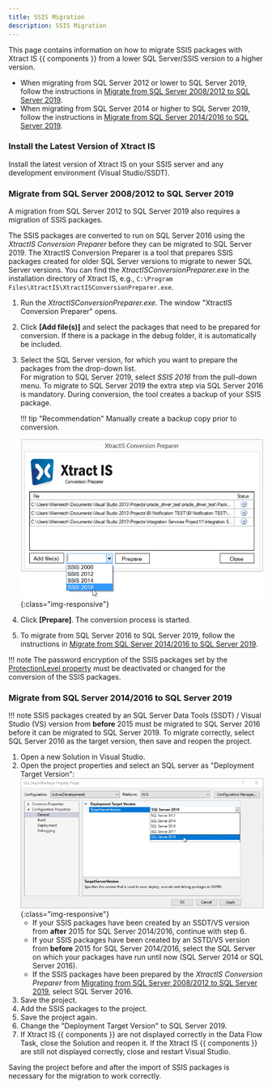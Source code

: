 ```yaml
---
title: SSIS Migration
description: SSIS Migration
---
```


This page contains information on how to migrate SSIS packages with Xtract IS {{ components }} from a lower SQL Server/SSIS version to a higher version. 

- When migrating from SQL Server 2012 or lower to SQL Server 2019, follow the instructions in [Migrate from SQL Server 2008/2012 to SQL Server 2019](#migrate-from-sql-server-2012-to-sql-server-2019).
- When migrating from SQL Server 2014 or higher to SQL Server 2019, follow the instructions in [Migrate from SQL Server 2014/2016 to SQL Server 2019](#migrate-from-sql-server-20142016-to-sql-server-2019).

### Install the Latest Version of Xtract IS

Install the latest version of Xtract IS on your SSIS server and any development environment (Visual Studio/SSDT).


### Migrate from SQL Server 2008/2012 to SQL Server 2019

A migration from SQL Server 2012 to SQL Server 2019 also requires a migration of SSIS packages.

The SSIS packages are converted to run on SQL Server 2016 using the *XtractIS Conversion Preparer* before they can be migrated to SQL Server 2019.
The XtractIS Conversion Preparer is a tool that prepares SSIS packages created for older SQL Server versions to migrate to newer SQL Server versions.
You can find the *XtractISConversionPreparer.exe* in the installation directory of Xtract IS, e.g., `C:\Program Files\XtractIS\XtractISConversionPreparer.exe`. 

1. Run the *XtractISConversionPreparer.exe*. The window "XtractIS Conversion Preparer" opens.
2. Click **[Add file(s)]** and select the packages that need to be prepared for conversion.
If there is a package in the debug folder, it is automatically be included.
3. Select the SQL Server version, for which you want to prepare the packages from the drop-down list.<br>
For migration to SQL Server 2019, select *SSIS 2016* from the pull-down menu. 
To migrate to SQL Server 2019 the extra step via SQL Server 2016 is mandatory.
During conversion, the tool creates a backup of your SSIS package. <br>

	!!! tip "Recommendation"
		Manually create a backup copy prior to conversion.
		
	![XIS_ConversionPreparer_2016](../../assets/images/xis/documentation/setup/XIS_ConversionPreparer_2016.png){:class="img-responsive"}
4. Click **[Prepare]**. The conversion process is started. <br>
5. To migrate from SQL Server 2016 to SQL Server 2019, follow the instructions in [Migrate from SQL Server 2014/2016 to SQL Server 2019](#migrate-from-sql-server-20142016-to-sql-server-2019).

!!! note
	The password encryption of the SSIS packages set by the [ProtectionLevel property](https://docs.microsoft.com/en-us/sql/integration-services/security/access-control-for-sensitive-data-in-packages?view=sql-server-ver15#set_protection) must be deactivated or changed for the conversion of the SSIS packages.

### Migrate from SQL Server 2014/2016 to SQL Server 2019

!!! note
	SSIS packages created by an SQL Server Data Tools (SSDT) / Visual Studio (VS) version from **before** 2015 must be migrated to SQL Server 2016 before it can be migrated to SQL Server 2019.
	To migrate correctly, select SQL Server 2016 as the target version, then save and reopen the project.

1. Open a new Solution in Visual Studio.
2. Open the project properties and select an SQL server as "Deployment Target Version":<br>
![VS-Deployment-Target](../../assets/images/xis/documentation/setup/VS_Deployment_Target.png){:class="img-responsive"}
	- If your SSIS packages have been created by an SSDT/VS version from **after** 2015 for SQL Server 2014/2016, continue with step 6.
	- If your SSIS packages have been created by an SSTD/VS version from **before** 2015 for SQL Server 2014/2016, select the SQL Server on which your packages have run until now (SQL Server 2014 or SQL Server 2016).
	- If the SSIS packages have been prepared by the *XtractIS Conversion Preparer* from [Migrating from SQL Server 2008/2012 to SQL Server 2019](#migrate-from-sql-server-2012-to-sql-server-2019), select SQL Server 2016.<br>
3. Save the project.
4. Add the SSIS packages to the project.
5. Save the project again.
6. Change the "Deployment Target Version" to SQL Server 2019.
7. If Xtract IS {{ components }} are not displayed correctly in the Data Flow Task, close the Solution and reopen it.
If the Xtract IS {{ components }} are still not displayed correctly, close and restart Visual Studio.

Saving the project before and after the import of SSIS packages is necessary for the migration to work correctly.
